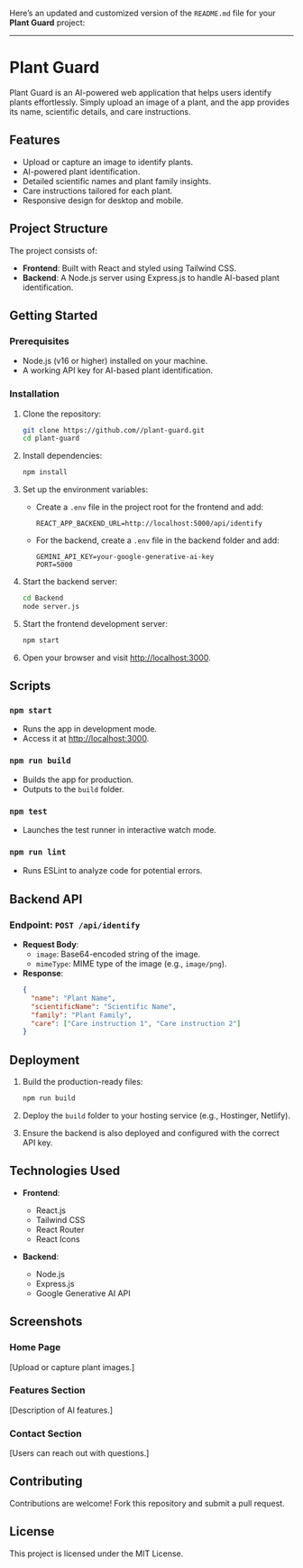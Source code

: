 Here’s an updated and customized version of the `README.md` file for your **Plant Guard** project:

---

# Plant Guard

Plant Guard is an AI-powered web application that helps users identify plants effortlessly. Simply upload an image of a plant, and the app provides its name, scientific details, and care instructions.

## Features

- Upload or capture an image to identify plants.
- AI-powered plant identification.
- Detailed scientific names and plant family insights.
- Care instructions tailored for each plant.
- Responsive design for desktop and mobile.

## Project Structure

The project consists of:

- **Frontend**: Built with React and styled using Tailwind CSS.
- **Backend**: A Node.js server using Express.js to handle AI-based plant identification.

## Getting Started

### Prerequisites

- Node.js (v16 or higher) installed on your machine.
- A working API key for AI-based plant identification.

### Installation

1. Clone the repository:
   ```bash
   git clone https://github.com//plant-guard.git
   cd plant-guard
   ```

2. Install dependencies:
   ```bash
   npm install
   ```

3. Set up the environment variables:
   - Create a `.env` file in the project root for the frontend and add:
     ```
     REACT_APP_BACKEND_URL=http://localhost:5000/api/identify
     ```
   - For the backend, create a `.env` file in the backend folder and add:
     ```
     GEMINI_API_KEY=your-google-generative-ai-key
     PORT=5000
     ```

4. Start the backend server:
   ```bash
   cd Backend
   node server.js
   ```

5. Start the frontend development server:
   ```bash
   npm start
   ```

6. Open your browser and visit [http://localhost:3000](http://localhost:3000).

## Scripts

### `npm start`

- Runs the app in development mode.
- Access it at [http://localhost:3000](http://localhost:3000).

### `npm run build`

- Builds the app for production.
- Outputs to the `build` folder.

### `npm test`

- Launches the test runner in interactive watch mode.

### `npm run lint`

- Runs ESLint to analyze code for potential errors.

## Backend API

### Endpoint: `POST /api/identify`

- **Request Body**:
  - `image`: Base64-encoded string of the image.
  - `mimeType`: MIME type of the image (e.g., `image/png`).
- **Response**:
  ```json
  {
    "name": "Plant Name",
    "scientificName": "Scientific Name",
    "family": "Plant Family",
    "care": ["Care instruction 1", "Care instruction 2"]
  }
  ```

## Deployment

1. Build the production-ready files:
   ```bash
   npm run build
   ```

2. Deploy the `build` folder to your hosting service (e.g., Hostinger, Netlify).

3. Ensure the backend is also deployed and configured with the correct API key.

## Technologies Used

- **Frontend**:
  - React.js
  - Tailwind CSS
  - React Router
  - React Icons

- **Backend**:
  - Node.js
  - Express.js
  - Google Generative AI API

## Screenshots

### Home Page
[Upload or capture plant images.]

### Features Section
[Description of AI features.]

### Contact Section
[Users can reach out with questions.]

## Contributing

Contributions are welcome! Fork this repository and submit a pull request.

## License

This project is licensed under the MIT License.
